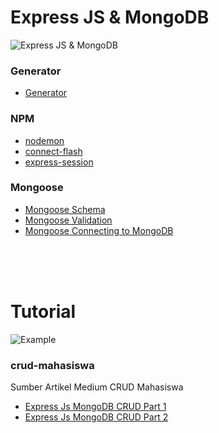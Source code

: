# Express JS & MongoDB
![Express JS & MongoDB](https://github.com/dwiatmajakrisnantara/crud-mahasiswa/blob/master/1_Ou5C9nlbXIwrDJ-XGcQeig.jpeg)

### Generator
- [Generator](https://expressjs.com/en/starter/generator.html)

### NPM
- [nodemon](https://www.npmjs.com/package/nodemon)
- [connect-flash](https://www.npmjs.com/package/connect-flash)
- [express-session](https://www.npmjs.com/package/express-session)

### Mongoose
- [Mongoose Schema](https://mongoosejs.com/docs/guide.html)
- [Mongoose Validation](https://mongoosejs.com/docs/validation.html)
- [Mongoose Connecting to MongoDB](https://mongoosejs.com/docs/validation.html)

<br />
<br />
<br />

# Tutorial
![Example](https://github.com/dwiatmajakrisnantara/crud-mahasiswa/blob/master/1_zrAccTvjTRo1QzuV1IFhrw.jpeg)

### crud-mahasiswa
Sumber Artikel Medium CRUD Mahasiswa 

- [Express Js MongoDB CRUD Part 1](https://medium.com/javascript-indonesia-community/express-js-mongodb-crud-part-1-1d5aba5e3629)
- [Express Js MongoDB CRUD Part 2](https://medium.com/javascript-indonesia-community/express-js-mongodb-crud-part-2-87fbedaeb04e)
